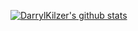 
[![DarrylKilzer's github stats](https://github-readme-stats.vercel.app/api?username=darrylkilzer)](https://github.com/darrylkilzer/github-readme-stats)
<!--
**DarrylKilzer/darrylkilzer** is a ✨ _special_ ✨ repository because its `README.md` (this file) appears on your GitHub profile.

Here are some ideas to get you started:

- 🔭 I’m currently working on ...
- 🌱 I’m currently learning ...
- 👯 I’m looking to collaborate on ...
- 🤔 I’m looking for help with ...
- 💬 Ask me about ...
- 📫 How to reach me: ...
- 😄 Pronouns: ...
- ⚡ Fun fact: ...
-->
